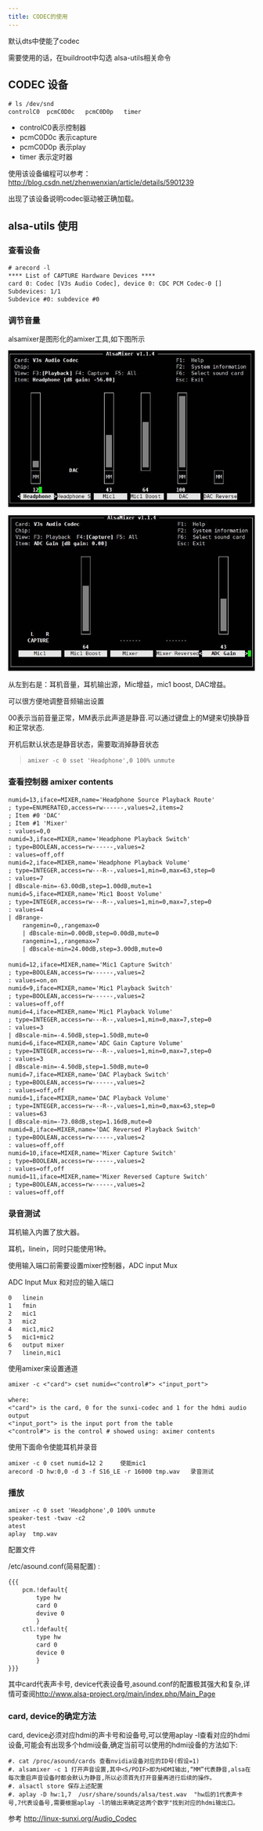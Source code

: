 ```yaml
---
title: CODEC的使用
---
```


默认dts中使能了codec

需要使用的话，在buildroot中勾选 alsa-utils相关命令

## CODEC 设备


```
# ls /dev/snd
controlC0  pcmC0D0c   pcmC0D0p   timer
```

-   controlC0表示控制器
-   pcmC0D0c 表示capture
-   pcmC0D0p 表示play
-   timer 表示定时器

使用该设备编程可以参考：<http://blog.csdn.net/zhenwenxian/article/details/5901239>

出现了该设备说明codec驱动被正确加载。

## alsa-utils 使用

### 查看设备

    # arecord -l
    **** List of CAPTURE Hardware Devices ****
    card 0: Codec [V3s Audio Codec], device 0: CDC PCM Codec-0 []
    Subdevices: 1/1
    Subdevice #0: subdevice #0

### 调节音量


alsamixer是图形化的amixer工具,如下图所示

![](./../static/Drive/CODEC_1.jpg)

![](./../static/Drive/CODEC_2.jpg)

从左到右是：耳机音量，耳机输出源，Mic增益，mic1 boost, DAC增益。

可以很方便地调整音频输出设置

00表示当前音量正常，MM表示此声道是静音.可以通过键盘上的M键来切换静音和正常状态.

开机后默认状态是静音状态，需要取消掉静音状态

> `amixer -c 0 sset 'Headphone',0 100% unmute`

### 查看控制器 amixer contents


    numid=13,iface=MIXER,name='Headphone Source Playback Route'
    ; type=ENUMERATED,access=rw------,values=2,items=2
    ; Item #0 'DAC'
    ; Item #1 'Mixer'
    : values=0,0
    numid=3,iface=MIXER,name='Headphone Playback Switch'
    ; type=BOOLEAN,access=rw------,values=2
    : values=off,off
    numid=2,iface=MIXER,name='Headphone Playback Volume'
    ; type=INTEGER,access=rw---R--,values=1,min=0,max=63,step=0
    : values=7
    | dBscale-min=-63.00dB,step=1.00dB,mute=1
    numid=5,iface=MIXER,name='Mic1 Boost Volume'
    ; type=INTEGER,access=rw---R--,values=1,min=0,max=7,step=0
    : values=4
    | dBrange-
        rangemin=0,,rangemax=0
        | dBscale-min=0.00dB,step=0.00dB,mute=0
        rangemin=1,,rangemax=7
        | dBscale-min=24.00dB,step=3.00dB,mute=0

    numid=12,iface=MIXER,name='Mic1 Capture Switch'
    ; type=BOOLEAN,access=rw------,values=2
    : values=on,on
    numid=9,iface=MIXER,name='Mic1 Playback Switch'
    ; type=BOOLEAN,access=rw------,values=2
    : values=off,off
    numid=4,iface=MIXER,name='Mic1 Playback Volume'
    ; type=INTEGER,access=rw---R--,values=1,min=0,max=7,step=0
    : values=3
    | dBscale-min=-4.50dB,step=1.50dB,mute=0
    numid=6,iface=MIXER,name='ADC Gain Capture Volume'
    ; type=INTEGER,access=rw---R--,values=1,min=0,max=7,step=0
    : values=3
    | dBscale-min=-4.50dB,step=1.50dB,mute=0
    numid=7,iface=MIXER,name='DAC Playback Switch'
    ; type=BOOLEAN,access=rw------,values=2
    : values=off,off
    numid=1,iface=MIXER,name='DAC Playback Volume'
    ; type=INTEGER,access=rw---R--,values=1,min=0,max=63,step=0
    : values=63
    | dBscale-min=-73.08dB,step=1.16dB,mute=0
    numid=8,iface=MIXER,name='DAC Reversed Playback Switch'
    ; type=BOOLEAN,access=rw------,values=2
    : values=off,off
    numid=10,iface=MIXER,name='Mixer Capture Switch'
    ; type=BOOLEAN,access=rw------,values=2
    : values=off,off
    numid=11,iface=MIXER,name='Mixer Reversed Capture Switch'
    ; type=BOOLEAN,access=rw------,values=2
    : values=off,off

### 录音测试


耳机输入内置了放大器。

耳机，linein，同时只能使用1种。

使用输入端口前需要设置mixer控制器，ADC input Mux

ADC Input Mux 和对应的输入端口

    0   linein
    1   fmin
    2   mic1
    3   mic2
    4   mic1,mic2
    5   mic1+mic2
    6   output mixer
    7   linein,mic1

使用amixer来设置通道

    amixer -c <"card"> cset numid=<"control#"> <"input_port">

    where:
    <"card"> is the card, 0 for the sunxi-codec and 1 for the hdmi audio output
    <"input_port"> is the input port from the table
    <"control#"> is the control # showed using: aximer contents

使用下面命令使能耳机并录音

    amixer -c 0 cset numid=12 2     使能mic1
    arecord -D hw:0,0 -d 3 -f S16_LE -r 16000 tmp.wav   录音测试

### 播放

    amixer -c 0 sset 'Headphone',0 100% unmute
    speaker-test -twav -c2
    atest
    aplay  tmp.wav

配置文件

/etc/asound.conf(简易配置) :

    {{{
        pcm.!default{
            type hw
            card 0
            devive 0
            }  
        ctl.!default{
            type hw
            card 0
            device 0
            }  
    }}}

其中card代表声卡号, device代表设备号,asound.conf的配置极其强大和复杂,详情可查阅<http://www.alsa-project.org/main/index.php/Main_Page>

### card, device的确定方法


card, device必须对应hdmi的声卡号和设备号,可以使用aplay  -l查看对应的hdmi设备,可能会有出现多个hdmi设备,确定当前可以使用的hdmi设备的方法如下:

    #. cat /proc/asound/cards 查看nvidia设备对应的ID号(假设=1)
    #. alsamixer -c 1 打开声音设置,其中<S/PDIF>即为HDMI输出,“MM”代表静音,alsa在每次重启声音设备时都会默认为静音,所以必须首先打开音量再进行后续的操作。
    #. alsactl store 保存上述配置
    #. aplay -D hw:1,7  /usr/share/sounds/alsa/test.wav  "hw后的1代表声卡号,7代表设备号,需要根据aplay -l的输出来确定这两个数字"找到对应的hdmi输出口。

参考 <http://linux-sunxi.org/Audio_Codec>
